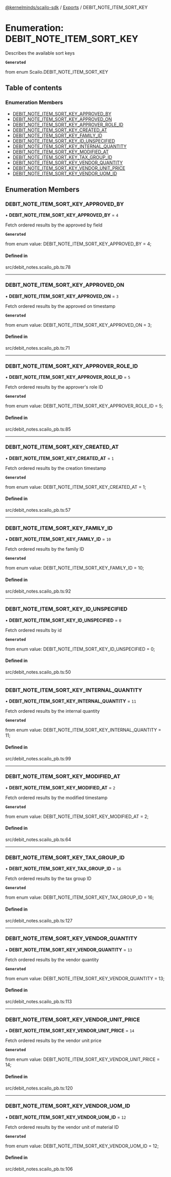 [@kernelminds/scailo-sdk](../README.md) / [Exports](../modules.md) / DEBIT\_NOTE\_ITEM\_SORT\_KEY

# Enumeration: DEBIT\_NOTE\_ITEM\_SORT\_KEY

Describes the available sort keys

**`Generated`**

from enum Scailo.DEBIT_NOTE_ITEM_SORT_KEY

## Table of contents

### Enumeration Members

- [DEBIT\_NOTE\_ITEM\_SORT\_KEY\_APPROVED\_BY](DEBIT_NOTE_ITEM_SORT_KEY.md#debit_note_item_sort_key_approved_by)
- [DEBIT\_NOTE\_ITEM\_SORT\_KEY\_APPROVED\_ON](DEBIT_NOTE_ITEM_SORT_KEY.md#debit_note_item_sort_key_approved_on)
- [DEBIT\_NOTE\_ITEM\_SORT\_KEY\_APPROVER\_ROLE\_ID](DEBIT_NOTE_ITEM_SORT_KEY.md#debit_note_item_sort_key_approver_role_id)
- [DEBIT\_NOTE\_ITEM\_SORT\_KEY\_CREATED\_AT](DEBIT_NOTE_ITEM_SORT_KEY.md#debit_note_item_sort_key_created_at)
- [DEBIT\_NOTE\_ITEM\_SORT\_KEY\_FAMILY\_ID](DEBIT_NOTE_ITEM_SORT_KEY.md#debit_note_item_sort_key_family_id)
- [DEBIT\_NOTE\_ITEM\_SORT\_KEY\_ID\_UNSPECIFIED](DEBIT_NOTE_ITEM_SORT_KEY.md#debit_note_item_sort_key_id_unspecified)
- [DEBIT\_NOTE\_ITEM\_SORT\_KEY\_INTERNAL\_QUANTITY](DEBIT_NOTE_ITEM_SORT_KEY.md#debit_note_item_sort_key_internal_quantity)
- [DEBIT\_NOTE\_ITEM\_SORT\_KEY\_MODIFIED\_AT](DEBIT_NOTE_ITEM_SORT_KEY.md#debit_note_item_sort_key_modified_at)
- [DEBIT\_NOTE\_ITEM\_SORT\_KEY\_TAX\_GROUP\_ID](DEBIT_NOTE_ITEM_SORT_KEY.md#debit_note_item_sort_key_tax_group_id)
- [DEBIT\_NOTE\_ITEM\_SORT\_KEY\_VENDOR\_QUANTITY](DEBIT_NOTE_ITEM_SORT_KEY.md#debit_note_item_sort_key_vendor_quantity)
- [DEBIT\_NOTE\_ITEM\_SORT\_KEY\_VENDOR\_UNIT\_PRICE](DEBIT_NOTE_ITEM_SORT_KEY.md#debit_note_item_sort_key_vendor_unit_price)
- [DEBIT\_NOTE\_ITEM\_SORT\_KEY\_VENDOR\_UOM\_ID](DEBIT_NOTE_ITEM_SORT_KEY.md#debit_note_item_sort_key_vendor_uom_id)

## Enumeration Members

### DEBIT\_NOTE\_ITEM\_SORT\_KEY\_APPROVED\_BY

• **DEBIT\_NOTE\_ITEM\_SORT\_KEY\_APPROVED\_BY** = ``4``

Fetch ordered results by the approved by field

**`Generated`**

from enum value: DEBIT_NOTE_ITEM_SORT_KEY_APPROVED_BY = 4;

#### Defined in

src/debit_notes.scailo_pb.ts:78

___

### DEBIT\_NOTE\_ITEM\_SORT\_KEY\_APPROVED\_ON

• **DEBIT\_NOTE\_ITEM\_SORT\_KEY\_APPROVED\_ON** = ``3``

Fetch ordered results by the approved on timestamp

**`Generated`**

from enum value: DEBIT_NOTE_ITEM_SORT_KEY_APPROVED_ON = 3;

#### Defined in

src/debit_notes.scailo_pb.ts:71

___

### DEBIT\_NOTE\_ITEM\_SORT\_KEY\_APPROVER\_ROLE\_ID

• **DEBIT\_NOTE\_ITEM\_SORT\_KEY\_APPROVER\_ROLE\_ID** = ``5``

Fetch ordered results by the approver's role ID

**`Generated`**

from enum value: DEBIT_NOTE_ITEM_SORT_KEY_APPROVER_ROLE_ID = 5;

#### Defined in

src/debit_notes.scailo_pb.ts:85

___

### DEBIT\_NOTE\_ITEM\_SORT\_KEY\_CREATED\_AT

• **DEBIT\_NOTE\_ITEM\_SORT\_KEY\_CREATED\_AT** = ``1``

Fetch ordered results by the creation timestamp

**`Generated`**

from enum value: DEBIT_NOTE_ITEM_SORT_KEY_CREATED_AT = 1;

#### Defined in

src/debit_notes.scailo_pb.ts:57

___

### DEBIT\_NOTE\_ITEM\_SORT\_KEY\_FAMILY\_ID

• **DEBIT\_NOTE\_ITEM\_SORT\_KEY\_FAMILY\_ID** = ``10``

Fetch ordered results by the family ID

**`Generated`**

from enum value: DEBIT_NOTE_ITEM_SORT_KEY_FAMILY_ID = 10;

#### Defined in

src/debit_notes.scailo_pb.ts:92

___

### DEBIT\_NOTE\_ITEM\_SORT\_KEY\_ID\_UNSPECIFIED

• **DEBIT\_NOTE\_ITEM\_SORT\_KEY\_ID\_UNSPECIFIED** = ``0``

Fetch ordered results by id

**`Generated`**

from enum value: DEBIT_NOTE_ITEM_SORT_KEY_ID_UNSPECIFIED = 0;

#### Defined in

src/debit_notes.scailo_pb.ts:50

___

### DEBIT\_NOTE\_ITEM\_SORT\_KEY\_INTERNAL\_QUANTITY

• **DEBIT\_NOTE\_ITEM\_SORT\_KEY\_INTERNAL\_QUANTITY** = ``11``

Fetch ordered results by the internal quantity

**`Generated`**

from enum value: DEBIT_NOTE_ITEM_SORT_KEY_INTERNAL_QUANTITY = 11;

#### Defined in

src/debit_notes.scailo_pb.ts:99

___

### DEBIT\_NOTE\_ITEM\_SORT\_KEY\_MODIFIED\_AT

• **DEBIT\_NOTE\_ITEM\_SORT\_KEY\_MODIFIED\_AT** = ``2``

Fetch ordered results by the modified timestamp

**`Generated`**

from enum value: DEBIT_NOTE_ITEM_SORT_KEY_MODIFIED_AT = 2;

#### Defined in

src/debit_notes.scailo_pb.ts:64

___

### DEBIT\_NOTE\_ITEM\_SORT\_KEY\_TAX\_GROUP\_ID

• **DEBIT\_NOTE\_ITEM\_SORT\_KEY\_TAX\_GROUP\_ID** = ``16``

Fetch ordered results by the tax group ID

**`Generated`**

from enum value: DEBIT_NOTE_ITEM_SORT_KEY_TAX_GROUP_ID = 16;

#### Defined in

src/debit_notes.scailo_pb.ts:127

___

### DEBIT\_NOTE\_ITEM\_SORT\_KEY\_VENDOR\_QUANTITY

• **DEBIT\_NOTE\_ITEM\_SORT\_KEY\_VENDOR\_QUANTITY** = ``13``

Fetch ordered results by the vendor quantity

**`Generated`**

from enum value: DEBIT_NOTE_ITEM_SORT_KEY_VENDOR_QUANTITY = 13;

#### Defined in

src/debit_notes.scailo_pb.ts:113

___

### DEBIT\_NOTE\_ITEM\_SORT\_KEY\_VENDOR\_UNIT\_PRICE

• **DEBIT\_NOTE\_ITEM\_SORT\_KEY\_VENDOR\_UNIT\_PRICE** = ``14``

Fetch ordered results by the vendor unit price

**`Generated`**

from enum value: DEBIT_NOTE_ITEM_SORT_KEY_VENDOR_UNIT_PRICE = 14;

#### Defined in

src/debit_notes.scailo_pb.ts:120

___

### DEBIT\_NOTE\_ITEM\_SORT\_KEY\_VENDOR\_UOM\_ID

• **DEBIT\_NOTE\_ITEM\_SORT\_KEY\_VENDOR\_UOM\_ID** = ``12``

Fetch ordered results by the vendor unit of material ID

**`Generated`**

from enum value: DEBIT_NOTE_ITEM_SORT_KEY_VENDOR_UOM_ID = 12;

#### Defined in

src/debit_notes.scailo_pb.ts:106

